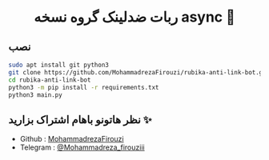 <h1 align="center">ربات ضدلینک گروه نسخه async 🤖</h1>


## نصب

```sh
sudo apt install git python3
git clone https://github.com/MohammadrezaFirouzi/rubika-anti-link-bot.git
cd rubika-anti-link-bot
python3 -m pip install -r requirements.txt
python3 main.py
```



## نظر هاتونو باهام اشتراک بزارید ✨


* Github : [MohammadrezaFirouzi](https://github.com/MohammadrezaFirouzi)
* Telegram : [@Mohammadreza_firouziii](https://t.me/Mohammadreza_firouziii)


